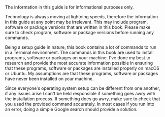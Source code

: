 The information in this guide is for informational purposes only.

Technology is always moving at lightning speeds, therefore the information in this guide at any point may be irrelevant. This may include program, software or package versions that are written in this book. Please make sure to check program, software or package versions before running any commands.

Being a setup guide in nature, this book contains a lot of commands to run in a Terminal environment. The commands in this book are used to install programs, software or packages on your machine. I've done my best to research and provide the most accurate information possible in ensuring that these programs, software or packages are installed properly on macOS or Ubuntu. My assumptions are that these programs, software or packages have never been installed on your machine.

Since everyone's operating system setup can be different from one another, if any issues arise I can't be held responsible if something goes awry with the installation process. If something does go awry, make sure to check that you used the provided command accurately. In most cases if you run into an error, doing a simple Google search should provide a solution.
